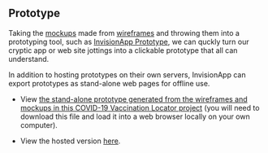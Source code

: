 ## Prototype

Taking the [mockups](../2.mockups/) made from [wireframes](../1.wireframes) and throwing them into a prototyping tool, such as [InvisionApp Prototype](https://www.invisionapp.com/cloud/prototype), we can quckly turn our cryptic app or web site jottings into a clickable prototype that all can understand.

In addition to hosting prototypes on their own servers, InvisionApp can export prototypes as stand-alone web pages for offline use.

- View [the stand-alone prototype generated from the wireframes and mockups in this COVID-19 Vaccination Locator project](./prototype.html) (you will need to download this file and load it into a web browser locally on your own computer).

- View the hosted version [here](https://professorfoobarstein888866.invisionapp.com/console/share/XR2ACBA83T).
